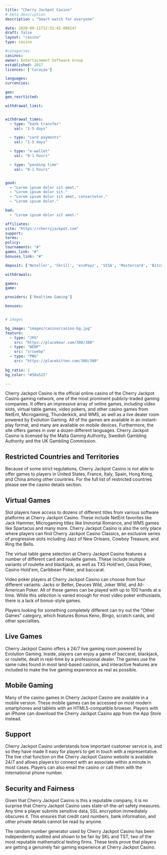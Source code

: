 ```yaml
---
title: "Cherry Jackpot Casino"
# meta description
description : "Smart watch for everyone"

date: 2020-09-11T12:51:42.098247
draft: false
layout: "casino" 
type: casino

#categories
casinos: 
owner: Entertainment Software Group
established: 2017
licences: ['Curaçao']

languages: 
currencies: 

geo: 
geo_resrticted: 

withdrawal_limit:


withdrawal_times:
  - type: "bank transfer"
    val: "1-5 days"

  - type: "card payments"
    val: "1-5 days"

  - type: "e-wallet"
    val: "0-1 hours"

  - type: "pending time"
    val: "0-1 hours"


good:
  - "Lorem ipsum dolor sit amet."
  - "Lorem ipsum dolor sit."
  - "Lorem ipsum dolor sit amet, consectetur."
  - "Lorem ipsum dolor."

bad:
  - "Lorem ipsum dolor sit amet."

affiliates: 
site: "https://cherryjackpot.com"
support: 
terms:
policy:
tournaments: "#"
games_link: "#"
bonuses_link: "#"

deposit: ['Neteller', 'Skrill', 'ecoPayz', 'VISA', 'Mastercard', 'Bitcoin', 'Check', 'Bank wire']

withdrawals: 

games: 
game:

providers: ['Realtime Gaming']

bonuses:


# images

bg_image: "images/casino/casino-bg.jpg"  
feature:
  - type: "JPG" 
    src: "https://placebear.com/300/300"
  - type: "WEBP"
    src: "srcwebp"
  - type: "PNG"
    src: "https://placekitten.com/300/300"  
 
bg_ratio: 1 
bg_color: "#58a525"  

---
```


Cherry Jackpot Casino is the official online casino of the Cherry Jackpot Casino gaming network, one of the most prominent publicly-traded gaming companies. It offers an impressive array of online games, including video slots, virtual table games, video pokers, and other casino games from NetEnt, Microgaming, Thunderkick, and WMS, as well as a live dealer room powered by Evolution Gaming. All of the games are available in an instant-play format, and many are available on mobile devices. Furthermore, the site offers games in over a dozen different languages. Cherry Jackpot Casino is licensed by the Malta Gaming Authority, Swedish Gambling Authority and the UK Gambling Commission.

## Restricted Countries and Territories
Because of some strict regulations, Cherry Jackpot Casino is not able to offer games to players in United States, France, Italy, Spain, Hong Kong, and China among other countries. For the full list of restricted countries please see the casino details section.

## Virtual Games
Slot players have access to dozens of different titles from various software platforms at Cherry Jackpot Casino. These include NetEnt favorites like Jack Hammer, Microgaming titles like Immortal Romance, and WMS games like Spartacus and many more. Cherry Jackpot Casino is also the only place where players can find Cherry Jackpot Casino Classics, an exclusive series of progressive slots including Jazz of New Orleans, Cowboy Treasure, and Ring the Bells.

The virtual table game selection at Cherry Jackpot Casino features a number of different card and roulette games. These include multiple variants of roulette and blackjack, as well as TXS Hold'em, Oasis Poker, Casino Hold'em, Caribbean Poker, and baccarat.

Video poker players at Cherry Jackpot Casino can choose from four different variants: Jacks or Better, Deuces Wild, Joker Wild, and All-American Poker. All of these games can be played with up to 100 hands at a time. While this selection is varied enough for most video poker enthusiasts, there is a lack of bonus-style games.

Players looking for something completely different can try out the "Other Games" category, which features Bonus Keno, Bingo, scratch cards, and other specialties.

## Live Games
Cherry Jackpot Casino offers a 24/7 live gaming room powered by Evolution Gaming. Inside, players can enjoy a game of baccarat, blackjack, or roulette, dealt in real-time by a professional dealer. The games use the same rules found in most land-based casinos, and interactive features are included to make the live gaming experience as real as possible.

## Mobile Gaming
Many of the casino games in Cherry Jackpot Casino are available in a mobile version. These mobile games can be accessed on most modern smartphones and tablets with an HTML5-compatible browser. Players with an iPhone can download the Cherry Jackpot Casino app from the App Store instead.

## Support
Cherry Jackpot Casino understands how important customer service is, and so they have made it easy for players to get in touch with a representative. The live chat function on the Cherry Jackpot Casino website is available 24/7 and allows players to connect with an associate within a minute in most cases. Players can also email the casino or call them with the international phone number.

## Security and Fairness
Given that Cherry Jackpot Casino is this a reputable company, it is no surprise that Cherry Jackpot Casino uses state-of-the-art safety measures. Any time a player submits sensitive data, SSL encryption immediately obscures it. This ensures that credit card numbers, bank information, and other private details cannot be read by anyone.

The random number generator used by Cherry Jackpot Casino has been independently audited and shown to be fair by SKL and TST, two of the most reputable mathematical testing firms. These tests prove that players are getting a genuinely fair gaming experience at Cherry Jackpot Casino.